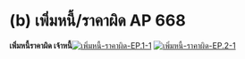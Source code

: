 # (b)    เพิ่มหนี้/ราคาผิด AP  668

  **เพิ่มหนี้ราคาผิด เจ้าหนี้**[![เพิ่มหนี้-ราคาผิด-EP.1-1](http://www.smlaccount.com/manual/wp-content/uploads/2017/10/เพิ่มหนี้-ราคาผิด-EP.1-1.jpg)](http://www.smlaccount.com/manual/wp-content/uploads/2017/10/เพิ่มหนี้-ราคาผิด-EP.1-1.jpg)
    [![เพิ่มหนี้-ราคาผิด-EP.2-1](http://www.smlaccount.com/manual/wp-content/uploads/2017/10/เพิ่มหนี้-ราคาผิด-EP.2-1.jpg)](http://www.smlaccount.com/manual/wp-content/uploads/2017/10/เพิ่มหนี้-ราคาผิด-EP.2-1.jpg)

